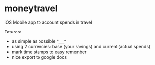 # moneytravel
iOS Mobile app to account spends in travel

Fatures:
- as simple as possible ^___^
- using 2 currencies: base (your savings) and current (actual spends)
- mark time stamps to easy remember
- nice export to google docs

